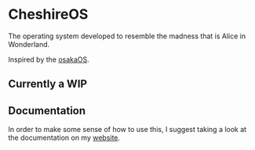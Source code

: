 # CheshireOS
The operating system developed to resemble the madness that is Alice in Wonderland.

Inspired by the [osakaOS](https://github.com/pac-ac/osakaOS).

## Currently a WIP

## Documentation
In order to make some sense of how to use this, I suggest taking a look at the documentation on my [website](https://cheshireos.neocities.org/).
